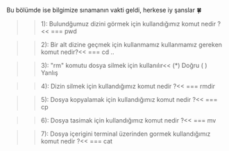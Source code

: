 Bu bölümde ise bilgimize sınamanın vakti geldi, herkese iy şanslar 🍀

>>1): Bulundğumuz dizini görmek için kullandığımız komut nedir ?<<
=== pwd

>>2): Bir alt dizine geçmek için kullanmamız kullanmamız gereken komut nedir?<<
=== cd ..

>>3): "rm" komutu dosya silmek için kullanılır<<
(*) Doğru
( ) Yanlış

>>4): Dizin silmek için kullandığımız komut nedir ?<<
=== rmdir

>>5): Dosya kopyalamak için kullandığımız komut nedir ?<<
=== cp

>>6): Dosya tasimak için kullandığımız komut nedir ?<<
=== mv

>>7): Dosya içerigini terminal üzerinden gormek kullandığımız komut nedir ?<<
=== cat